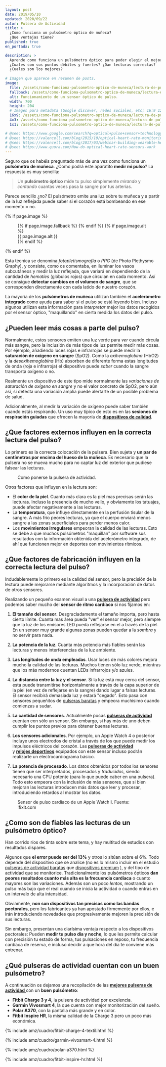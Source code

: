 ```yaml
---
layout: post
date: 2019/05/10
updated: 2020/09/22
autor: Pulsera de Actividad
title: >
  ¿Como funciona un pulsómetro óptico de muñeca? 
  ¿Que ventajas tiene?
published: true
en_portada: true

description: >
  Aprende como funciona un pulsómetro óptico para poder elegir el mejor.
  ¿Cuales son sus puntos débiles y fuertes? ¿Dan lecturas correctas? 
  ¿Cuales son los mejores?
  
# Imagen que aparece en resumen de posts.
image:
  file: /assets/como-funciona-pulsometro-optico-de-muneca/lectura-de-pulso-con-sensor-optico.webp
  fallback: /assets/como-funciona-pulsometro-optico-de-muneca/lectura-de-pulso-con-sensor-optico.png
  alt: Funcionamiento de un sensor óptico de pulso.
  width: 700
  height: 204
  # Imagen para metadata (Google discover, redes sociales, etc; 16:9 1200x675 | 4:3 1200x900 | 1:1 1000x100)
  16x9: /assets/como-funciona-pulsometro-optico-de-muneca/lectura-de-pulso-con-sensor-optico-16x9.png
  4x3: /assets/como-funciona-pulsometro-optico-de-muneca/lectura-de-pulso-con-sensor-optico-4x3.png
  1x1: /assets/como-funciona-pulsometro-optico-de-muneca/lectura-de-pulso-con-sensor-optico-1x1.png

# @see: https://www.google.com/search?q=optical+pulse+sensor+technology+how+it+works
# @see: https://valencell.com/blog/2015/10/optical-heart-rate-monitoring-what-you-need-to-know/
# @see: https://valencell.com/blog/2017/03/webinar-building-wearable-heart-rate-monitoring/
# @see: https://www.quora.com/How-do-optical-heart-rate-sensors-work
---
```



Seguro que os habéis preguntado más de una vez como funciona un **pulsómetro de muñeca**. 
¿Como podrá este aparatito **medir mi pulso**? La respuesta es muy sencilla:

> Un **pulsómetro óptico** mide tu pulso simplemente *mirando* y *contando* 
  cuantas veces pasa la sangre por tus arterias.

Parece sencillo ¿no? El pulsómetro emite una luz sobre tu muñeca y a partir de 
la luz reflejada puede saber si el corazón está bombeando en ese momento o no.

{% if page.image %}
<figure markdown="0">
  <amp-img alt="{{ page.image.alt | default: page.title }}" layout="responsive"
           width="{{ page.image.width }}" height="{{ page.image.height }}" src="{{ page.image.file }}">
    {% if page.image.fallback %}
    <amp-img fallback alt="{{ page.img.alt | default: page.title }}" layout="responsive"
             width="{{ page.image.width }}" height="{{ page.image.height }}" src="{{ page.image.fallback }}">
    </amp-img>
    {% endif %}
  </amp-img>
  {% if page.image.alt %}
    <figcaption>
      {{ page.image.alt }}
    </figcaption>
  {% endif %}
  </figure>
{% endif %}

Esta técnica se denomina *fotopletismografía* o *PPG* (de Photo Plethysmo Graphy),
y consiste, como os comentaba, en iluminar los vasos subcutáneos y medir la luz
reflejada, que variará en dependiendo de la cantidad de *hematíes* (glóbulos rojos)
que circulan en cada momento.
Así se consigue **detectar cambios en el volumen de sangre**, que se corresponden 
directamente con cada latido de nuestro corazón.

La mayoría de los **pulsómetros de muñeca** utilizan también el 
**acelerómetro integrado** como ayuda para saber si el pulso se está leyendo bien. 
Incluso algunos utilizan esta información para *interpretar* 
mejor los datos recogidos por el sensor óptico, "maquillando" en cierta medida 
los datos del pulso.


## ¿Pueden leer más cosas a parte del pulso?


Normalmente, estos sensores emiten una luz verde para *ver* cuando circula más sangre,
pero la inclusión de más tipos de luz permite medir más cosas. Por ejemplo, añadiendo
luces rojas e infrarrojas se puede medir la **saturación de oxígeno en sangre** (SpO2).
Como la *oxihemoglobina* (HbO2) y la *desoxihemoglobina* (Hb) absorben de diferente forma
estas longitudes de onda (roja e infrarroja) el dispositivo puede *saber* cuando la
sangre transporta oxígeno o no. 

Realmente un dispositivo de este tipo mide normalmente las *variaciones de 
saturación de oxígeno en sangre* y no el valor concreto de SpO2, pero aún así, 
si detecta una variación amplia puede alertarte de un posible problema de salud.

Adicionalmente, al medir la variación de oxígeno puede saber también cuando estás 
respirando. Un uso muy típico de esto es en las **sesiones de respiración guiadas**
que ofrecen la mayoría de [**dispositivos de calidad**](/mejores-pulseras-de-actividad.html).


## ¿Que factores externos influyen en la correcta lectura del pulso?

Lo primero es la correcta colocación de la pulsera. Bien sujeta y **un par de 
centímetros por encima del hueso de la muñeca**. Es necesario que la pulsera 
no se mueva mucho para no captar luz del exterior que pudiese falsear las lecturas.

<figure markdown="0">
  <amp-img alt="Como ponerse la pulsera de actividad para una correcta medición del pulso." 
      width="700" height="510" layout="responsive"
      src="/assets/como-funciona-pulsometro-optico-de-muneca/como-colocar-la-pulsera-en-la-muneca.webp">
      <amp-img fallback alt="Como ponerse la pulsera de actividad para una correcta medición del pulso." 
          width="700" height="510" layout="responsive"
          src="/assets/como-funciona-pulsometro-optico-de-muneca/como-colocar-la-pulsera-en-la-muneca.png">
      </amp-img>
  </amp-img>
  <figcaption>
    Como ponerse la pulsera de actividad.
  </figcaption>
</figure>


Otros factores que influyen en la lectura son:

* El **color de la piel**. Cuanto más clara es la piel mas precisas serán las lecturas. 
  Incluso la presencia de mucho vello, y obviamente los tatuajes, puede afectar 
  negativamente a las lecturas.
* La **temperatura**, que influye directamente en la perfusión tisular de la sangre. 
  A más frío peores lecturas, ya que el cuerpo enviará menos sangre a las zonas
  superficiales para perder menos calor.
* Los **movimientos irregulares** empeoran la calidad de las lecturas. Esto se debe
  a que muchos pulsómetros "maquillan" por software sus resultados con la 
  información obtenida del acelerómetro integrado, de ahí que funcionen mejor
  en deportes con movimientos rítmicos.


## ¿Que factores de fabricación influyen en la correcta lectura del pulso?

Indudablemente lo primero es la calidad del sensor, pero la precisión de la 
lectura puede mejorarse mediante algoritmos y la incorporación de datos 
de otros sensores.

Realizando un pequeño examen visual a una [**pulsera de actividad**](/mejores-pulseras-de-actividad.html) 
pero podemos saber mucho del **sensor de ritmo cardíaco** si nos fijamos en:

1.  **El tamaño del sensor**. Desgraciadamente el tamaño importa, pero hasta 
  cierto límite. Cuanta mas área pueda "ver" el sensor mejor, pero siempre que 
  la luz de los emisores LED pueda reflejarse en el a través de la piel. 
  En un sensor muy grande algunas zonas pueden quedar a la *sombra* y no 
  servir para nada.

2.  **La potencia de la luz**. Cuanta más potencia más fiables serán las 
  lecturas y menos interferencias de la luz ambiente.

3.  **Las longitudes de onda empleadas**. Usar luces de más colores mejora 
  mucho la calidad de las lecturas. Muchos tienen sólo luz verde, mientras 
  que los más modernos cuentan LEDs infrarrojos y/o azules.

4.  **La distancia entre la luz y el sensor**. Si la luz está muy cerca del 
  sensor, esta puede transmitirse horizontalmente a través de la capa superior 
  de la piel (en vez de reflejarse en la sangre) dando lugar a falsas lecturas. 
  El sensor recibirá demasiada luz y estará "cegado". Esto pasa con 
  sensores pequeñitos de [pulseras baratas](/mejores-pulseras-de-actividad-baratas.html) 
  y empeora muchísimo cuando comienzas a sudar.

5.  **La cantidad de sensores**. Actualmente pocas [**pulseras de actividad**](/mejores-pulseras-de-actividad.html) 
  cuentan con sólo un sensor. Sin embargo, si hay más de uno deben cumplir los 
  puntos previos para obtener buenas lecturas.

6. **Los sensores adicionales**. Por ejemplo, un Apple Watch 4 o posterior 
  incluye unos electrodos de cristal a través de los que puede medir los 
  impulsos eléctricos del corazón. Las [**pulseras de actividad**](/mejores-pulseras-de-actividad.html)  
  y [**relojes deportivos**](/mejores-pulseras-de-actividad.html) 
  equipados con este sensor incluso podrán realizarte un electrocardiograma básico.

7. **La potencia de procesado**. Los datos obtenidos por todos los sensores tienen
  que ser interpretados, procesados y *traducidos*, siendo necesario una CPU 
  potente (para lo que puede caber en una pulsera). Todo esto empeora con la 
  inclusión de más sensores, que si bien mejoran las lecturas introducen más 
  datos que leer y procesar, introduciendo retardos al mostrar los datos.


<figure markdown="0">
  <amp-img alt="Sensor de pulso cardíaco de un Apple Watch I." 
      width="700" height="525" layout="responsive"
      src="/assets/como-funciona-pulsometro-optico-de-muneca/apple-watch-1-sensor-de-ritmo-cardiaco.webp">
    <amp-img fallback alt="Sensor de pulso cardíaco de un Apple Watch I." 
      width="700" height="525" layout="responsive"
      src="/assets/como-funciona-pulsometro-optico-de-muneca/apple-watch-1-sensor-de-ritmo-cardiaco.jpg">
    </amp-img>  
  </amp-img>
  <figcaption>
    Sensor de pulso cardíaco de un Apple Watch I. Fuente: ifixit.com
  </figcaption>
</figure>


## ¿Como son de fiables las lecturas de un pulsómetro óptico?

Han corrido ríos de tinta sobre este tema, y hay multitud de estudios con resultados
dispares. 

Algunos que **el error puede ser del 13%** y otros lo sitúan sobre el 6%. Todo depende
del dispositivo que se analice (no es lo mismo incluir en el estudio 
[pulseras de actividad baratas](mejores-pulseras-de-actividad-baratas.html) 
que [dispositivos premium](/mejores-pulseras-de-actividad.html) ), y del tipo de 
actividad que se monitorice.
Tradicionalmente los pulsómetros ópticos **dan peores resultados cuanto más alta
es la frecuencia cardíaca** o cuanto mayores son las variaciones. Además son un 
poco *lentos*, mostrando un pulso más bajo que el real cuando se inicia la 
actividad o cuando entras en un intervalo de alta intensidad.

Obviamente, **non son dispositivos tan precisos como las bandas pectorales**, pero 
los fabricantes ya han apostado firmemente por ellos, e irán introduciendo novedades
que progresivamente mejoren la precisión de sus lecturas.

Sin embargo, presentan una clarísima ventaja respecto a los dispositivos pectorales:
Pueden **medir tu pulso día y noche**, lo que les permite calcular con precisión
tu estado de forma, tus pulsaciones en reposo, tu frecuencia cardíaca de reserva,
e incluso decidir a que hora del día te conviene más entrenar.


## ¿Qué pulseras de actividad cuentan con un buen pulsómetro?

A continuación os dejamos una recopilación de las [**mejores pulseras de actividad** ](/mejores-pulseras-de-actividad.html)
con un **buen pulsómetro**:

* **Fitbit Charge 3 y 4**, la pulsera de actividad por excelencia.
* **Garmin Vivosmart 4**, la que cuenta con mejor monitorización del sueño.
* **Polar A370**, con la pantalla más grande y en color.
* **Fitbit Inspire HR**, la misma calidad de la Charge 3 pero un poco más económica.


<div class="amz_wrapper amz_wrapper--2cols" markdown="0">
  
  {% include amz/cuadro/fitbit-charge-4-textil.html %}
  
  {% include amz/cuadro/garmin-vivosmart-4.html %}
  
  {% include amz/cuadro/polar-a370.html %}

  {% include amz/cuadro/fitbit-inspire-hr.html %}

</div>

<br><br>

